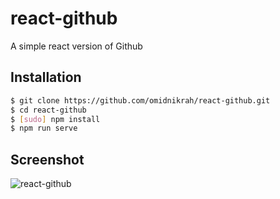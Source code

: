 # react-github
A simple react version of Github

## Installation

```bash
$ git clone https://github.com/omidnikrah/react-github.git
$ cd react-github
$ [sudo] npm install
$ npm run serve
```

## Screenshot

![react-github](https://raw.githubusercontent.com/omidnikrah/react-github/master/screenshot.png)